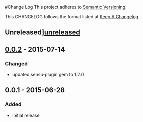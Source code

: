 #Change Log
This project adheres to [Semantic Versioning](http://semver.org/).

This CHANGELOG follows the format listed at [Keep A Changelog](http://keepachangelog.com/)

## Unreleased][unreleased]

## [0.0.2] - 2015-07-14
### Changed
- updated sensu-plugin gem to 1.2.0

## 0.0.1 - 2015-06-28
### Added
- initial release

[Unreleased]: https://github.com/sensu-plugins/sensu-plugins-ansible/compare/0.0.2...HEAD
[0.0.2]: https://github.com/sensu-plugins/sensu-plugins-ansible/compare/0.0.1...0.0.2
